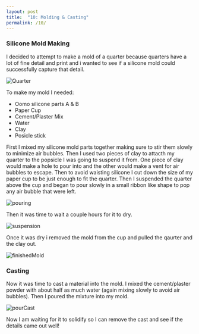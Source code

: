 ```yaml
---
layout: post
title:  "10: Molding & Casting"
permalink: /10/
---
```


### Silicone Mold Making

I decided to attempt to make a mold of a quarter because quarters have a lot of fine detail and print and i wanted to see if a silicone mold could successfully capture that detail.

<img src="Quarter.JPG" alt="Quarter">

To make my mold I needed: 

- Oomo silicone parts A & B
- Paper Cup
- Cement/Plaster Mix
- Water
- Clay
- Posicle stick

First I mixed my silicone mold parts together making sure to stir them slowly to minimize air bubbles. Then I used two pieces of clay to attacth my quarter to the popsicle I was going to suspend it from. One piece of clay would make a hole to pour into and the other would make a vent for air bubbles to escape. Then to avoid waisting silicone I cut down the size of my paper cup to be just enough to fit the quarter. Then I suspended the quarter above the cup and began to pour slowly in a small ribbon like shape to pop any air bubble that were left.

<img src="pouring.JPG" alt="pouring">

Then it was time to wait a couple hours for it to dry.

<img src="suspension.JPG" alt="suspension">

Once it was dry i removed the mold from the cup and pulled the qaurter and the clay out.

<img src="finishedMold.JPG" alt="finishedMold">

### Casting

Now it was time to cast a material into the mold. I mixed the cement/plaster powder with about half as much water (again mixing slowly to avoid air bubbles). Then I poured the mixture into my mold.

<img src="pourCast.JPG" alt="pourCast">

Now I am waiting for it to solidify so I can remove the cast and see if the details came out well!

